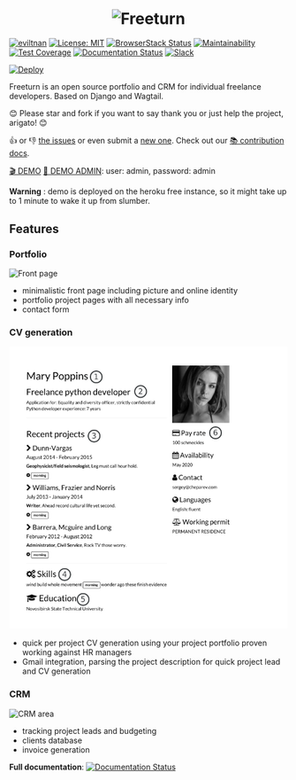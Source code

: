 

<h1 align="center">
    <img width="512" valign="middle" src="https://cheparev-portfolio.s3.amazonaws.com/images/freeturn.original.png" alt="Freeturn">
</h1>

[![eviltnan](https://circleci.com/gh/eviltnan/freeturn.svg?style=shield)](https://app.circleci.com/pipelines/github/eviltnan/freeturn)
[![License: MIT](https://img.shields.io/badge/License-MIT-yellow.svg)](https://opensource.org/licenses/MIT)
[![BrowserStack Status](https://automate.browserstack.com/badge.svg?badge_key=OW9FSlpEWUdYb2htbFJYTjRPbEtUVmlNRUhZM2RCNVUwejZ5MzAxUTJLMD0tLUcySUFHVGJVMDdVNzZxZ3VGSTdhSEE9PQ==--2fb0726c5380e49390677a7fdb8e19a5903d2828)](https://automate.browserstack.com/public-build/OW9FSlpEWUdYb2htbFJYTjRPbEtUVmlNRUhZM2RCNVUwejZ5MzAxUTJLMD0tLUcySUFHVGJVMDdVNzZxZ3VGSTdhSEE9PQ==--2fb0726c5380e49390677a7fdb8e19a5903d2828)
[![Maintainability](https://api.codeclimate.com/v1/badges/4aa9a9a8ce0e799208d4/maintainability)](https://codeclimate.com/github/eviltnan/freeturn/maintainability)
[![Test Coverage](https://api.codeclimate.com/v1/badges/4aa9a9a8ce0e799208d4/test_coverage)](https://codeclimate.com/github/eviltnan/freeturn/test_coverage)
[![Documentation Status](https://readthedocs.org/projects/freeturn/badge/?version=latest)](https://freeturn.readthedocs.io/en/latest/?badge=latest)
[![Slack](https://img.shields.io/badge/slack-join-green.svg)](https://join.slack.com/t/freeturn-project/shared_invite/zt-eg2ka5s5-TOZqkCQp19WJL2ojYcCFug)

[![Deploy](https://www.herokucdn.com/deploy/button.svg)](https://heroku.com/deploy?template=https://github.com/eviltnan/freeturn/tree/develop)

Freeturn is an open source portfolio and CRM for individual freelance developers.
Based on Django and Wagtail.

😊 Please star and fork if you want to say thank you or just help the project, arigato! 😊

👍 or 👎 [the issues](https://github.com/eviltnan/freeturn/issues) or even submit a [new one](https://github.com/eviltnan/freeturn/issues/new/choose). Check out our [📚 contribution docs](https://freeturn.readthedocs.io/en/latest/contribution/).

[🎬 DEMO](https://freeturn-demo.herokuapp.com/)
[👤 DEMO ADMIN](https://freeturn-demo.herokuapp.com/admin): user: admin, password: admin

**Warning** : demo is deployed on the heroku free instance, so it might take up to 1 minute to wake it up from slumber.

## Features

### Portfolio

![Front page](https://cheparev-portfolio.s3.amazonaws.com/images/Selection_069.original.png)

* minimalistic front page including picture and online identity
* portfolio project pages with all necessary info
* contact form

### CV generation

![Screenshot](docs/img/crm/cv_front_page.png)

* quick per project CV generation using your project portfolio proven working against HR managers
* Gmail integration, parsing the project description for quick project lead and CV generation

### CRM

![CRM area](https://cheparev-portfolio.s3.amazonaws.com/images/Office_-_Projects_070.original.png)
* tracking project leads and budgeting
* clients database
* invoice generation

**Full documentation**: [![Documentation Status](https://readthedocs.org/projects/freeturn/badge/?version=latest)](https://freeturn.readthedocs.io/en/latest/?badge=latest)

